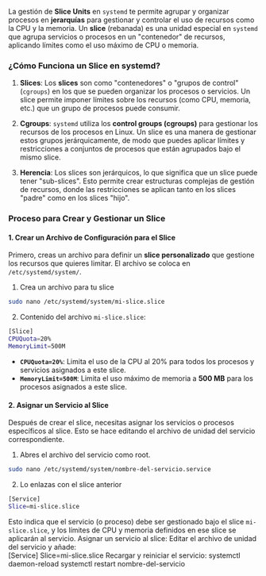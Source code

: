 La gestión de **Slice Units** en `systemd` te permite agrupar y organizar procesos en **jerarquías** para gestionar y controlar el uso de recursos como la CPU y la memoria. Un **slice** (rebanada) es una unidad especial en `systemd` que agrupa servicios o procesos en un "contenedor" de recursos, aplicando límites como el uso máximo de CPU o memoria.

### ¿Cómo Funciona un Slice en systemd?

1. **Slices**: Los **slices** son como "contenedores" o "grupos de control" (`cgroups`) en los que se pueden organizar los procesos o servicios. Un slice permite imponer límites sobre los recursos (como CPU, memoria, etc.) que un grupo de procesos puede consumir.
    
2. **Cgroups**: `systemd` utiliza los **control groups (cgroups)** para gestionar los recursos de los procesos en Linux. Un slice es una manera de gestionar estos grupos jerárquicamente, de modo que puedes aplicar límites y restricciones a conjuntos de procesos que están agrupados bajo el mismo slice.
    
3. **Herencia**: Los slices son jerárquicos, lo que significa que un slice puede tener "sub-slices". Esto permite crear estructuras complejas de gestión de recursos, donde las restricciones se aplican tanto en los slices "padre" como en los slices "hijo".
    

### Proceso para Crear y Gestionar un Slice

#### 1. Crear un Archivo de Configuración para el Slice

Primero, creas un archivo para definir un **slice personalizado** que gestione los recursos que quieres limitar. El archivo se coloca en `/etc/systemd/system/`.

1. Crea un archivo para tu slice
```bash
sudo nano /etc/systemd/system/mi-slice.slice

```

2. Contenido del archivo `mi-slice.slice`:
```bash
[Slice]
CPUQuota=20%
MemoryLimit=500M
```

- **`CPUQuota=20%`**: Limita el uso de la CPU al 20% para todos los procesos y servicios asignados a este slice.
- **`MemoryLimit=500M`**: Limita el uso máximo de memoria a **500 MB** para los procesos asignados a este slice.
#### 2. Asignar un Servicio al Slice

Después de crear el slice, necesitas asignar los servicios o procesos específicos al slice. Esto se hace editando el archivo de unidad del servicio correspondiente.

1. Abres el archivo del servicio como root.
```bash
sudo nano /etc/systemd/system/nombre-del-servicio.service

```

2. Lo enlazas con el slice anterior
```bash
[Service]
Slice=mi-slice.slice
```

Esto indica que el servicio (o proceso) debe ser gestionado bajo el slice `mi-slice.slice`, y los límites de CPU y memoria definidos en ese slice se aplicarán al servicio.
Asignar un servicio al slice:  Editar el archivo de unidad del servicio y añade:    
[Service]
   Slice=mi-slice.slice
   Recargar y reiniciar el servicio:
   systemctl daemon-reload
   systemctl restart nombre-del-servicio


